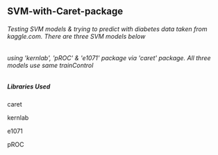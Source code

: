 ## SVM-with-Caret-package

###### Testing SVM models & trying to predict with diabetes data taken from kaggle.com. There are three SVM models below 
###### using 'kernlab', 'pROC' & 'e1071' package via 'caret' package. All three models use same trainControl 

##### Libraries Used
caret

kernlab

e1071

pROC


